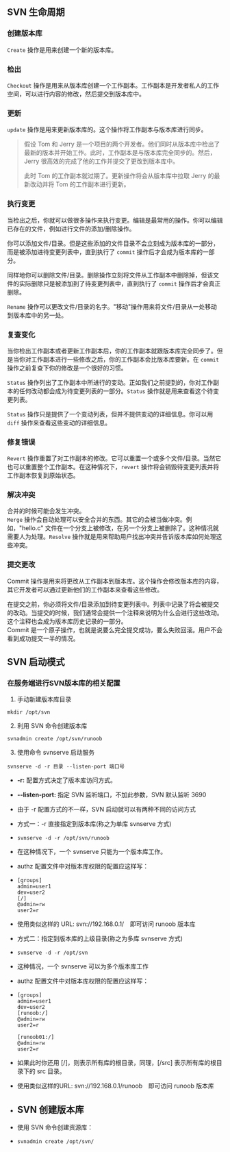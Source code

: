 ## SVN 生命周期

### 创建版本库

`Create` 操作是用来创建一个新的版本库。

### 检出

`Checkout` 操作是用来从版本库创建一个工作副本。工作副本是开发者私人的工作空间，可以进行内容的修改，然后提交到版本库中。

### 更新

`update` 操作是用来更新版本库的。这个操作将工作副本与版本库进行同步。

> 假设 Tom 和 Jerry 是一个项目的两个开发者。他们同时从版本库中检出了最新的版本并开始工作。此时，工作副本是与版本库完全同步的。然后，Jerry 很高效的完成了他的工作并提交了更改到版本库中。
>
> 此时 Tom 的工作副本就过期了。更新操作将会从版本库中拉取 Jerry 的最新改动并将 Tom 的工作副本进行更新。

### 执行变更

当检出之后，你就可以做很多操作来执行变更。编辑是最常用的操作。你可以编辑已存在的文件，例如进行文件的添加/删除操作。

你可以添加文件/目录。但是这些添加的文件目录不会立刻成为版本库的一部分，而是被添加进待变更列表中，直到执行了 `commit` 操作后才会成为版本库的一部分。

同样地你可以删除文件/目录。删除操作立刻将文件从工作副本中删除掉，但该文件的实际删除只是被添加到了待变更列表中，直到执行了 `commit` 操作后才会真正删除。

`Rename` 操作可以更改文件/目录的名字。"移动"操作用来将文件/目录从一处移动到版本库中的另一处。

### 复查变化

当你检出工作副本或者更新工作副本后，你的工作副本就跟版本库完全同步了。但是当你对工作副本进行一些修改之后，你的工作副本会比版本库要新。在 `commit` 操作之前复查下你的修改是一个很好的习惯。

`Status` 操作列出了工作副本中所进行的变动。正如我们之前提到的，你对工作副本的任何改动都会成为待变更列表的一部分。`Status` 操作就是用来查看这个待变更列表。

`Status` 操作只是提供了一个变动列表，但并不提供变动的详细信息。你可以用 `diff` 操作来查看这些变动的详细信息。

### 修复错误

`Revert` 操作重置了对工作副本的修改。它可以重置一个或多个文件/目录。当然它也可以重置整个工作副本。在这种情况下，`revert` 操作将会销毁待变更列表并将工作副本恢复到原始状态。

### 解决冲突

合并的时候可能会发生冲突。<br>`Merge` 操作会自动处理可以安全合并的东西。其它的会被当做冲突。例如，"hello.c" 文件在一个分支上被修改，在另一个分支上被删除了。这种情况就需要人为处理。`Resolve` 操作就是用来帮助用户找出冲突并告诉版本库如何处理这些冲突。

### 提交更改

Commit 操作是用来将更改从工作副本到版本库。这个操作会修改版本库的内容，其它开发者可以通过更新他们的工作副本来查看这些修改。

在提交之前，你必须将文件/目录添加到待变更列表中。列表中记录了将会被提交的改动。当提交的时候，我们通常会提供一个注释来说明为什么会进行这些改动。这个注释也会成为版本库历史记录的一部分。<br>Commit 是一个原子操作，也就是说要么完全提交成功，要么失败回滚。用户不会看到成功提交一半的情况。

## SVN 启动模式

### 在服务端进行SVN版本库的相关配置

1. 手动新建版本库目录

```shell
mkdir /opt/svn
```

2. 利用 SVN 命令创建版本库

```
svnadmin create /opt/svn/runoob
```

3. 使用命令 svnserve 启动服务

```
svnserve -d -r 目录 --listen-port 端口号
```

- **-r:** 配置方式决定了版本库访问方式。
- **--listen-port:** 指定 SVN 监听端口，不加此参数，SVN 默认监听 3690
- 由于 -r 配置方式的不一样，SVN 启动就可以有两种不同的访问方式

- 方式一：-r 直接指定到版本库(称之为单库 svnserve 方式)

- ```
  svnserve -d -r /opt/svn/runoob
  ```

- 在这种情况下，一个 svnserve 只能为一个版本库工作。

- authz 配置文件中对版本库权限的配置应这样写：

- ```
  [groups]
  admin=user1
  dev=user2
  [/]
  @admin=rw
  user2=r
  ```

- 使用类似这样的 URL: svn://192.168.0.1/　即可访问 runoob 版本库

- 方式二：指定到版本库的上级目录(称之为多库 svnserve 方式)

- ```
  svnserve -d -r /opt/svn
  ```

- 这种情况，一个 svnserve 可以为多个版本库工作

- authz 配置文件中对版本库权限的配置应这样写：

- ```
  [groups]
  admin=user1
  dev=user2
  [runoob:/]
  @admin=rw
  user2=r
  
  [runoob01:/]
  @admin=rw
  user2=r
  ```

- 如果此时你还用 [/]，则表示所有库的根目录，同理，[/src] 表示所有库的根目录下的 src 目录。

- 使用类似这样的URL: svn://192.168.0.1/runoob　即可访问 runoob 版本库

- ## SVN 创建版本库

- 使用 SVN 命令创建资源库：

- ```shell
  svnadmin create /opt/svn/
  ```

